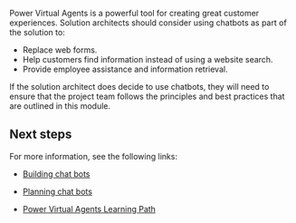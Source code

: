 Power Virtual Agents is a powerful tool for creating great customer experiences. Solution architects should consider using chatbots as part of the solution to:

- Replace web forms.
- Help customers find information instead of using a website search.
- Provide employee assistance and information retrieval.

If the solution architect does decide to use chatbots, they will need to ensure that the project team follows the principles and best practices that are outlined in this module.

## Next steps

For more information, see the following links:

- [Building chat bots](https://community.powerbi.com/t5/MBAS-Gallery-2020/Best-practices-for-building-an-intelligent-bot-with-Power/td-p/1100291/?azure-portal=true)
- [Planning chat bots](https://powervirtualagents.microsoft.com/blog/best-practices-when-planning-to-use-chat-bots/?azure-portal=true)

- [Power Virtual Agents Learning Path](/learn/paths/work-power-virtual-agents/?azure-portal=true)
